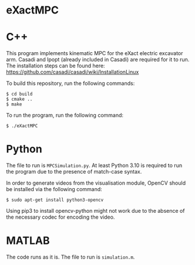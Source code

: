 # eXactMPC
# C++
This program implements kinematic MPC for the eXact electric excavator arm. Casadi and Ipopt (already included in Casadi) are required for it to run. The installation steps can be found here: https://github.com/casadi/casadi/wiki/InstallationLinux

To build this repository, run the following commands:
```
$ cd build
$ cmake ..
$ make
```

To run the program, run the following command:
```
$ ./eXactMPC
```

# Python
The file to run is `MPCSimulation.py`. At least Python 3.10 is required to run the program due to the presence of match-case syntax.

In order to generate videos from the visualisation module, OpenCV should be installed via the following command:
```
$ sudo apt-get install python3-opencv
```

Using pip3 to install opencv-python might not work due to the absence of the necessary codec for encoding the video.

# MATLAB
The code runs as it is. The file to run is `simulation.m`.